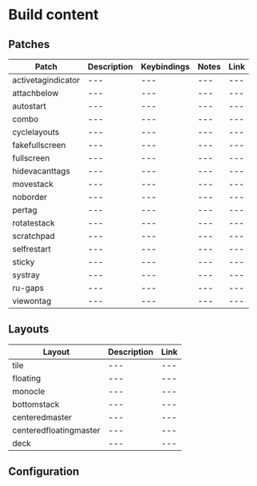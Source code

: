 # Build content

## Patches

Patch | Description | Keybindings | Notes | Link
--- | --- | --- | --- | --- | 
activetagindicator | --- | --- | --- | --- | 
attachbelow | --- | --- | --- | --- | 
autostart | --- | --- | --- | --- | 
combo | --- | --- | --- | --- | 
cyclelayouts | --- | --- | --- | --- | 
fakefullscreen | --- | --- | --- | --- | 
fullscreen | --- | --- | --- | --- | 
hidevacanttags | --- | --- | --- | --- | 
movestack | --- | --- | --- | --- | 
noborder | --- | --- | --- | --- | 
pertag | --- | --- | --- | --- | 
rotatestack | --- | --- | --- | --- | 
scratchpad | --- | --- | --- | --- | 
selfrestart | --- | --- | --- | --- | 
sticky | --- | --- | --- | --- | 
systray | --- | --- | --- | --- | 
ru-gaps | --- | --- | --- | --- | 
viewontag | --- | --- | --- | --- | 


## Layouts
Layout | Description | Link
--- | --- | --- |
tile | --- | --- |
floating | --- | --- |
monocle | --- | --- |
bottomstack | --- | --- |
centeredmaster | --- | --- |
centeredfloatingmaster | --- | --- |
deck | --- | --- |

## Configuration
